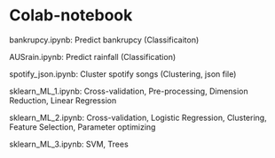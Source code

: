 # Colab-notebook

bankrupcy.ipynb: Predict bankrupcy (Classificaiton)

AUSrain.ipynb: Predict rainfall (Classification)

spotify_json.ipynb: Cluster spotify songs (Clustering, json file)

sklearn_ML_1.ipynb: Cross-validation, Pre-processing, Dimension Reduction, Linear Regression

sklearn_ML_2.ipynb: Cross-validation, Logistic Regression, Clustering, Feature Selection, Parameter optimizing

sklearn_ML_3.ipynb: SVM, Trees
